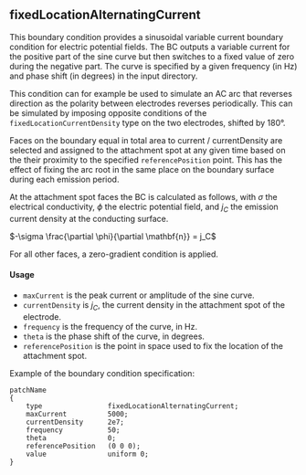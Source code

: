 ## fixedLocationAlternatingCurrent

This boundary condition provides a sinusoidal variable current boundary condition for electric potential fields. The BC outputs a variable current for the positive part of the sine curve but then switches to a fixed value of zero during the negative part. The curve is specified by a given frequency (in Hz) and phase shift (in degrees) in the input directory.

This condition can for example be used to simulate an AC arc that reverses direction as the polarity between electrodes reverses periodically. This can be simulated by imposing opposite conditions of the `fixedLocationCurrentDensity` type on the two electrodes, shifted by 180°.

Faces on the boundary equal in total area to current / currentDensity are selected and assigned to the attachment spot at any given time based on the their proximity to the specified `referencePosition` point. This has the effect of fixing the arc root in the same place on the boundary surface during each emission period.

At the attachment spot faces the BC is calculated as follows, with $\sigma$ the electrical conductivity, $\phi$ the electric potential field, and $j_C$ the emission current density at the conducting surface.

$-\sigma \frac{\partial \phi}{\partial \mathbf{n}} = j_C$

For all other faces, a zero-gradient condition is applied.

#### Usage

- `maxCurrent` is the peak current or amplitude of the sine curve.
- `currentDensity` is $j_C$, the current density in the attachment spot of the electrode.
- `frequency` is the frequency of the curve, in Hz.
- `theta` is the phase shift of the curve, in degrees.
- `referencePosition` is the point in space used to fix the location of the attachment spot.

Example of the boundary condition specification:

`patchName`  
`{`  
`    type                fixedLocationAlternatingCurrent;`  
`    maxCurrent          5000;`  
`    currentDensity      2e7;`  
`    frequency           50;`  
`    theta               0;`  
`    referencePosition   (0 0 0);`  
`    value               uniform 0;`  
`}`  
